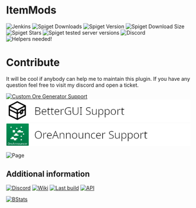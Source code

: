# ItemMods
![Jenkins](https://img.shields.io/jenkins/build?jobUrl=https%3A%2F%2Fci.codemc.io%2Fjob%2FCodeDoctorDE%2Fjob%2FItemMods%2F&style=for-the-badge)
![Spiget Downloads](https://img.shields.io/spiget/downloads/72461?style=for-the-badge)
![Spiget Version](https://img.shields.io/spiget/version/72461?style=for-the-badge)
![Spiget Download Size](https://img.shields.io/spiget/download-size/72461?style=for-the-badge)
![Spiget Stars](https://img.shields.io/spiget/stars/72461?style=for-the-badge)
![Spiget tested server versions](https://img.shields.io/spiget/tested-versions/72461?style=for-the-badge)
![Discord](https://img.shields.io/discord/586558998749118467?style=for-the-badge)
![Helpers needed!](https://img.shields.io/badge/Helpers-needed-orange?style=for-the-badge)

# Contribute

It will be cool if anybody can help me to maintain this plugin. If you have any question feel free to visit my discord and open a ticket.


[![Custom Ore Generator Support](./assets/custom-ore-generator.png)](https://www.spigotmc.org/resources/custom-ore-generator-%E3%80%8E1-8-1-16-1%E3%80%8F.64339/)
[![BetterGUI Support](./assets/better-gui.png)](https://www.spigotmc.org/resources/bettergui.75620/)
[![OreAnnouncer Support](./assets/oreannouncer.png)](https://www.spigotmc.org/resources/oreannouncer-collects-data-about-mined-blocks.33464/)

![Page](./assets/page.png)


## Additional information

[![Discord](./assets/support.png)](https://discord.gg/WzcRNGF)
[![Wiki](./assets/wiki.png)](https://github.com/CodeDoctorDE/ItemMods/wiki)
[![Last build](./assets/build.png)](https://ci.codemc.io/job/CodeDoctorDE/job/ItemMods/lastSuccessfulBuild/)
[![API](./assets/api.png)](https://github.com/CodeDoctorDE/ItemMods/wiki/api)

[![BStats](https://bstats.org/signatures/bukkit/ItemMods.svg)](https://bstats.org/plugin/bukkit/ItemMods)
